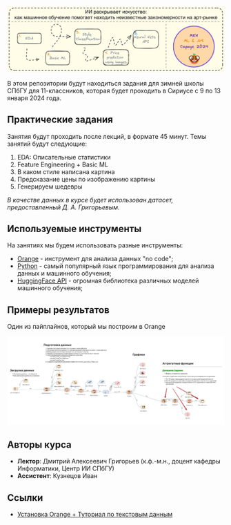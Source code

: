 <p align="center">
    <img alt="Sirius 2024 ML & Art" src="./pics/course_roadmap_and_logo.png">
</p>

В этом репозитории будут находиться задания для зимней школы СПбГУ для 11-классников, которая будет проходить в Сириусе с 9 по 13 января 2024 года.

## Практические задания

Занятия будут проходить после лекций, в формате 45 минут. Темы занятий будут следующие:
1. EDA: Описательные статистики
2. Feature Engineering + Basic ML
3. В каком стиле написана картина
4. Предсказание цены по изображению картины
5. Генерируем шедевры

_В качестве данных в курсе будет использован датасет, предоставленный Д. А. Григорьевым._

## Используемые инструменты
На занятиях мы будем использовать разные инструменты:
* [Orange](https://orangedatamining.com/) - инструмент для анализа данных "no code";
* [Python](...) - самый популярный язык программирования для анализа данных и машинного обучения;
* [HuggingFace API](https://huggingface.co/docs/api-inference/quicktour) -  огромная библиотека различных моделей машинного обучения;

## Примеры результатов
Один из пайплайнов, который мы построим в Orange

<p align="center">
    <img width="900" alt="Один из пайплайнов, который мы построим в Orange" src="./pics/day1_orange_pipeline.png">
</p>

## Авторы курса
* **Лектор**: Дмитрий Алексеевич Григорьев (к.ф.-м.н., доцент кафедры Информатики, Центр ИИ СПбГУ)
* **Ассистент**: Кузнецов Иван

## Ссылки
* [Установка Orange + Туториал по текстовым данным](https://hcommons.org/app/uploads/sites/1001924/2020/07/intro-to-orange-tutorial-part-1.pdf)
